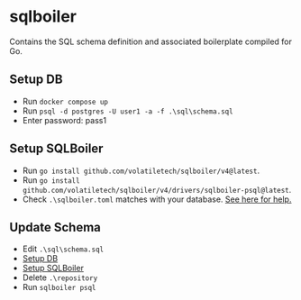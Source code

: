# sqlboiler
Contains the SQL schema definition and associated boilerplate compiled for Go.

## Setup DB
- Run `docker compose up`
- Run `psql -d postgres -U user1 -a -f .\sql\schema.sql`
- Enter password: pass1

## Setup SQLBoiler
- Run `go install github.com/volatiletech/sqlboiler/v4@latest`.
- Run `go install github.com/volatiletech/sqlboiler/v4/drivers/sqlboiler-psql@latest`.
- Check `.\sqlboiler.toml` matches with your database. [See here for help.](https://github.com/volatiletech/sqlboiler#configuration)

## Update Schema
- Edit `.\sql\schema.sql`
- [Setup DB](#setup-db)
- [Setup SQLBoiler](#setup-sqlboiler)
- Delete `.\repository`
- Run `sqlboiler psql`
